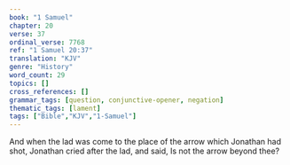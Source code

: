 ```yaml
---
book: "1 Samuel"
chapter: 20
verse: 37
ordinal_verse: 7768
ref: "1 Samuel 20:37"
translation: "KJV"
genre: "History"
word_count: 29
topics: []
cross_references: []
grammar_tags: [question, conjunctive-opener, negation]
thematic_tags: [lament]
tags: ["Bible","KJV","1-Samuel"]
---
```

And when the lad was come to the place of the arrow which Jonathan had shot, Jonathan cried after the lad, and said, Is not the arrow beyond thee?

